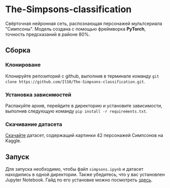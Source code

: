 # The-Simpsons-classification

Свёрточная нейронная сеть, распознающая персонажей мультсериала "Симпсоны". Модель создана с помощью фреймворка __PyTorch__, точность предсказаний в районе 80%.

## Сборка

### Клонироване

Клонируйте репозиторий с github, выполнив в терминале команду 
`git clone https://github.com/IlS0/The-Simpsons-classification.git`.

### Установка зависимостей

Распакуйте архив, перейдите в директорию и установите зависимости, выполнив следующую команду
`pip install -r requirements.txt`.

### Скачивание датасета

[Скачайте](https://www.kaggle.com/datasets/alexattia/the-simpsons-characters-dataset) датасет, содержащий картинки 42 персонажей Симпсонов на Kaggle.

## Запуск

Для запуска необходимо, чтобы файл `simpsons.ipynb` и датасет находились в одной директории. Также убедитесь, что у вас установлен Jupyter Notebook. Гайд по его установке можно посмотреть [здесь](https://docs.jupyter.org/en/latest/install/notebook-classic.html#installing-jupyter-using-anaconda-and-conda).
